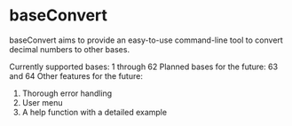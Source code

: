 # baseConvert
baseConvert aims to provide an easy-to-use command-line tool to convert decimal numbers to other bases.

Currently supported bases:
1 through 62
Planned bases for the future:
63 and 64
Other features for the future:
1) Thorough error handling
2) User menu
3) A help function with a detailed example
